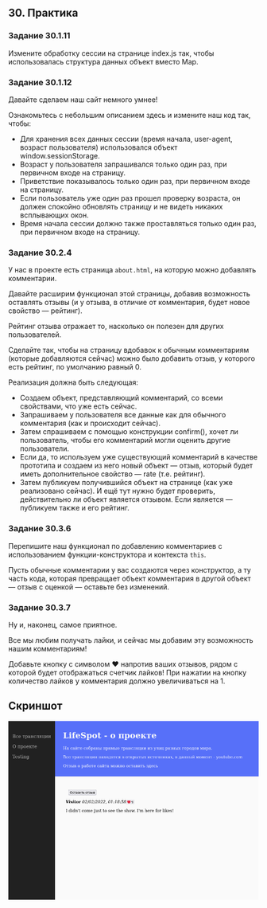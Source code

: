 ## 30. Практика

### Задание 30.1.11

Измените обработку сессии на странице index.js так, чтобы использовалась структура данных объект вместо Map.

### Задание 30.1.12

Давайте сделаем наш сайт немного умнее!

Ознакомьтесь с небольшим описанием здесь и измените наш код так, чтобы:

- Для хранения всех данных сессии (время начала, user-agent, возраст пользователя) использовался объект window.sessionStorage.
- Возраст у пользователя запрашивался только один раз, при первичном входе на страницу.
- Приветствие показывалось только один раз, при первичном входе на страницу.
- Если пользователь уже один раз прошел проверку возраста, он должен спокойно обновлять страницу и не видеть никаких всплывающих окон.
- Время начала сессии должно также проставляться только один раз, при первичном входе на страницу.

### Задание 30.2.4

У нас в проекте есть страница `about.html`, на которую можно добавлять комментарии.

Давайте расширим функционал этой страницы, добавив возможность оставлять отзывы (и у отзыва, в отличие от комментария, будет новое свойство — рейтинг).

Рейтинг отзыва отражает то, насколько он полезен для других пользователей.

Сделайте так, чтобы на страницу вдобавок к обычным комментариям (которые добавляются сейчас) можно было добавить отзыв, у которого есть рейтинг, по умолчанию равный 0.

Реализация должна быть следующая:

- Создаем объект, представляющий комментарий, со всеми свойствами, что уже есть сейчас.
- Запрашиваем у пользователя все данные как для обычного комментария (как и происходит сейчас).
- Затем спрашиваем с помощью конструкции confirm(), хочет ли пользователь, чтобы его комментарий могли оценить другие пользователи.
- Если да, то используем уже существующий комментарий в качестве прототипа и создаем из него новый объект — отзыв, который будет иметь дополнительное свойство — rate (т.е. рейтинг).
- Затем публикуем получившийся объект на странице (как уже реализовано сейчас). И ещё тут нужно будет проверить, действительно ли объект является отзывом. Если является — публикуем также и его рейтинг.

### Задание 30.3.6

Перепишите наш функционал по добавлению комментариев с использованием функции-конструктора и контекста `this`.

Пусть обычные комментарии у вас создаются через конструктор, а ту часть кода, которая превращает объект комментария в другой объект — отзыв с оценкой — оставьте без изменений.

### Задание 30.3.7

Ну и, наконец, самое приятное.

Все мы любим получать лайки, и сейчас мы добавим эту возможность нашим комментариям!

Добавьте кнопку с символом ❤️ напротив ваших отзывов, рядом с которой будет отображаться счетчик лайков! При нажатии на кнопку количество лайков у комментария должно увеличиваться на 1.

## Скриншот

![Screenshot](pix/Mod30.png)
